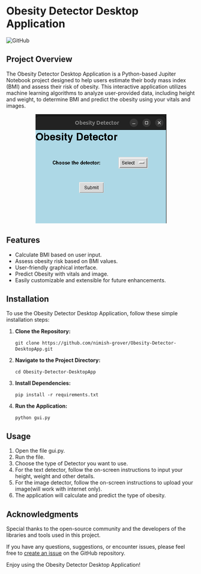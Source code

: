 
# Obesity Detector Desktop Application

![GitHub](https://img.shields.io/github/license/nimish-grover/Obesity-Detector-DesktopApp)


## Project Overview

The Obesity Detector Desktop Application is a Python-based Jupiter Notebook project designed to help users estimate their body mass index (BMI) and assess their risk of obesity. This interactive application utilizes machine learning algorithms to analyze user-provided data, including height and weight, to determine BMI and predict the obesity using your vitals and images.


<p align = "center">
   <img src="/image/main.png"/>
</p>

## Features

- Calculate BMI based on user input.
- Assess obesity risk based on BMI values.
- User-friendly graphical interface.
- Predict Obesity with vitals and image.
- Easily customizable and extensible for future enhancements.
  


## Installation

To use the Obesity Detector Desktop Application, follow these simple installation steps:

1. **Clone the Repository:**

       git clone https://github.com/nimish-grover/Obesity-Detector-DesktopApp.git


2. **Navigate to the Project Directory:**

       cd Obesity-Detector-DesktopApp


3. **Install Dependencies:**

       pip install -r requirements.txt

   
4. **Run the Application:**

       python gui.py


## Usage

1. Open the file gui.py.
2. Run the file.
3. Choose the type of Detector you want to use.
4. For the text detector, follow the on-screen instructions to input your height, weight and other details.
5. For the image detector, follow the on-screen instructions to upload your image(will work with internet only).
6. The application will calculate and predict the type of obesity.
   
## Acknowledgments

Special thanks to the open-source community and the developers of the libraries and tools used in this project.

If you have any questions, suggestions, or encounter issues, please feel free to [create an issue](https://github.com/nimish-grover/Obesity-Detector-DesktopApp/issues) on the GitHub repository.

Enjoy using the Obesity Detector Desktop Application!
